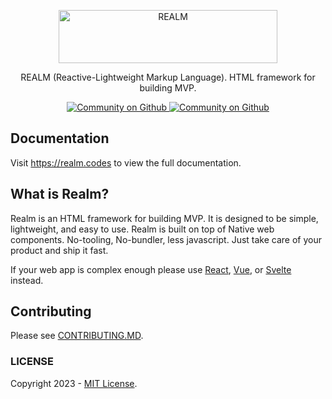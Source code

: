 <p align="center">
  <a href="https://realm.codes" target="_blank">
    <picture>
      <source media="(prefers-color-scheme: dark)" srcset="https://raw.githubusercontent.com/realmorg/realm/HEAD/.github/dark-logo.png">
      <source media="(prefers-color-scheme: light)" srcset="https://raw.githubusercontent.com/realmorg/realm/HEAD/.github/light-logo.png">
      <img alt="REALM" src="https://raw.githubusercontent.com/realmorg/realm/HEAD/.github/light-logo.png" width="350" height="85" style="max-width: 100%;">
    </picture>
  </a>
</p>

<p align="center">
  REALM (Reactive-Lightweight Markup Language). HTML framework for building MVP.
</p>

<p align="center">
  <a aria-label="License" href="https://github.com/realmorg/realm/blob/main/LICENSE">
    <img alt="Community on Github" src="https://img.shields.io/badge/LICENSE-blue.svg?style=for-the-badge&labelColor=blue&logoWidth=20">
  </a>
  <a aria-label="Community on Github" href="https://github.com/realmorg/realm/discussions">
    <img alt="Community on Github" src="https://img.shields.io/badge/Community-hotpink.svg?style=for-the-badge&labelColor=000000&logoWidth=20">
  </a>
</p>

## Documentation
Visit https://realm.codes to view the full documentation.

## What is Realm?
Realm is an HTML framework for building MVP. It is designed to be simple, lightweight, and easy to use. Realm is built on top of Native web components. No-tooling, No-bundler, less javascript. Just take care of your product and ship it fast.

If your web app is complex enough please use [React](https://react.dev), [Vue](https://vuejs.org/), or [Svelte](https://svelte.dev) instead.

## Contributing
Please see [CONTRIBUTING.MD](https://github.com/realmorg/realm/blob/main/.github/CONTRIBUTING.md).

### LICENSE
Copyright 2023 - [MIT License](https://github.com/realmorg/realm/blob/main/LICENSE).
